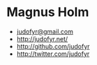 Magnus Holm
===========

* judofyr@gmail.com
* http://judofyr.net/
* http://github.com/judofyr
* http://twitter.com/judofyr

